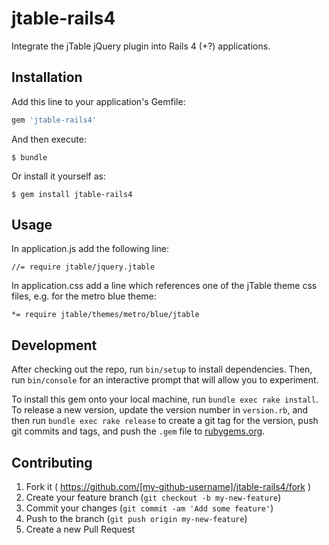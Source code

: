 # jtable-rails4

Integrate the jTable jQuery plugin into Rails 4 (+?) applications.

## Installation

Add this line to your application's Gemfile:

```ruby
gem 'jtable-rails4'
```

And then execute:

    $ bundle

Or install it yourself as:

    $ gem install jtable-rails4

## Usage

In application.js add the following line:

    //= require jtable/jquery.jtable

In application.css add a line which references one of the jTable theme css files, e.g. for the metro blue theme:

    *= require jtable/themes/metro/blue/jtable


## Development

After checking out the repo, run `bin/setup` to install dependencies. Then, run `bin/console` for an interactive prompt that will allow you to experiment.

To install this gem onto your local machine, run `bundle exec rake install`. To release a new version, update the version number in `version.rb`, and then run `bundle exec rake release` to create a git tag for the version, push git commits and tags, and push the `.gem` file to [rubygems.org](https://rubygems.org).

## Contributing

1. Fork it ( https://github.com/[my-github-username]/jtable-rails4/fork )
2. Create your feature branch (`git checkout -b my-new-feature`)
3. Commit your changes (`git commit -am 'Add some feature'`)
4. Push to the branch (`git push origin my-new-feature`)
5. Create a new Pull Request
